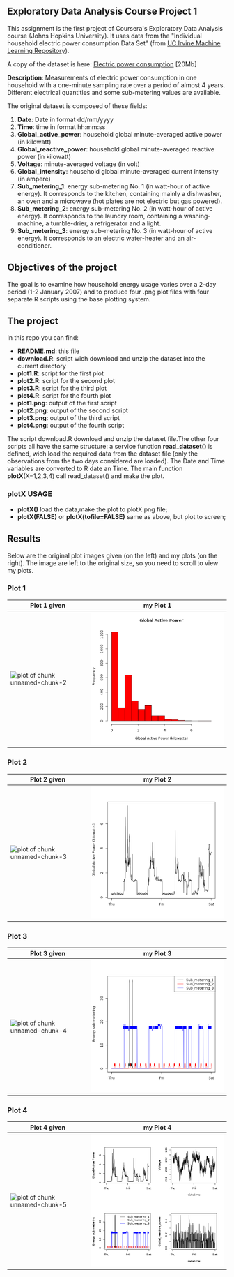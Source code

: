 ## Exploratory Data Analysis Course Project 1


This assignment is the first project of Coursera's Exploratory Data Analysis
course (Johns Hopkins University).
It uses data from the "Individual household
electric power consumption Data Set" (from
<a href="http://archive.ics.uci.edu/ml/">UC Irvine Machine
Learning Repository</a>).



A copy of the dataset is here:
<a href="https://d396qusza40orc.cloudfront.net/exdata%2Fdata%2Fhousehold_power_consumption.zip">Electric power consumption</a> [20Mb]

<b>Description</b>: Measurements of electric power consumption in
one household with a one-minute sampling rate over a period of almost
4 years. Different electrical quantities and some sub-metering values
are available.


The original dataset is composed of these fields:  
<ol>
<li><b>Date</b>: Date in format dd/mm/yyyy </li>
<li><b>Time</b>: time in format hh:mm:ss </li>
<li><b>Global_active_power</b>: household global minute-averaged active power (in kilowatt) </li>
<li><b>Global_reactive_power</b>: household global minute-averaged reactive power (in kilowatt) </li>
<li><b>Voltage</b>: minute-averaged voltage (in volt) </li>
<li><b>Global_intensity</b>: household global minute-averaged current intensity (in ampere) </li>
<li><b>Sub_metering_1</b>: energy sub-metering No. 1 (in watt-hour of active energy). It corresponds to the kitchen, containing mainly a dishwasher, an oven and a microwave (hot plates are not electric but gas powered). </li>
<li><b>Sub_metering_2</b>: energy sub-metering No. 2 (in watt-hour of active energy). It corresponds to the laundry room, containing a washing-machine, a tumble-drier, a refrigerator and a light. </li>
<li><b>Sub_metering_3</b>: energy sub-metering No. 3 (in watt-hour of active energy). It corresponds to an electric water-heater and an air-conditioner.</li>
</ol>


## Objectives of the project

The goal is to examine how household energy usage varies over a 2-day period (1-2 
January 2007) and to produce four .png plot files with four separate R scripts using the base plotting system.


## The project

In this repo you can find:

<ul>
<li><b>README.md</b>: this file </li> 
<li><b>download.R</b>: script wich download and unzip the dataset into the current directory</li>
<li><b>plot1.R</b>: script for the first plot </li>
<li><b>plot2.R</b>: script for the second plot  </li>
<li><b>plot3.R</b>: script for the third plot  </li>
<li><b>plot4.R</b>: script for the fourth plot </li>
<li><b>plot1.png</b>: output of the first script </li>
<li><b>plot2.png</b>: output of the second script </li>
<li><b>plot3.png</b>: output of the third script  </li>
<li><b>plot4.png</b>: output of the fourth script  </li>
</ul>

The script download.R download and unzip the dataset file.The other four
scripts all have the same structure:
a service function <b>read_dataset()</b> is defined, wich load the required data
from the dataset file (only the observations from the two days considered are loaded).
The Date and Time variables are converted to R date an Time.
The main function <b>plotX</b>(X=1,2,3,4) call read_dataset() and make the plot.

### plotX USAGE
* <b>plotX()</b>  load the data,make the plot to  plotX.png file;
* <b>plotX(FALSE)</b> or <b>plotX(tofile=FALSE)</b>  same as above, but plot to  screen;


## Results

Below are the original plot images given (on the left) and my plots (on the right). The image are left to the original size, so you need to scroll to view my plots.

### Plot 1

| Plot 1 given | my Plot 1 |
| ---------------- | -------------|
| ![plot of chunk unnamed-chunk-2](figure/unnamed-chunk-2.png) | ![my plot 1](plot1.png) |

### Plot 2

| Plot 2 given | my Plot 2 |
| ---------------- | -------------|
| ![plot of chunk unnamed-chunk-3](figure/unnamed-chunk-3.png) | ![my plot 2](plot2.png) |

### Plot 3

| Plot 3 given | my Plot 3 |
| ---------------- | -------------|
| ![plot of chunk unnamed-chunk-4](figure/unnamed-chunk-4.png) | ![my plot 3](plot3.png) |

### Plot 4

| Plot 4 given | my Plot 4 |
| ---------------- | -------------|
| ![plot of chunk unnamed-chunk-5](figure/unnamed-chunk-5.png) | ![my plot 4](plot4.png) |

